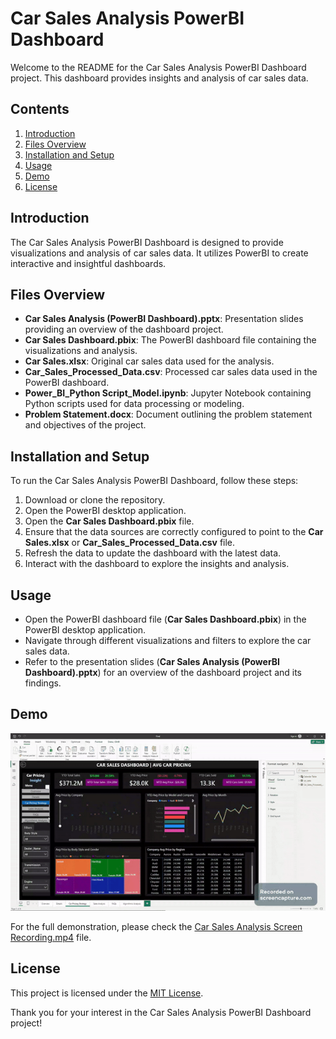 # Car Sales Analysis PowerBI Dashboard

Welcome to the README for the Car Sales Analysis PowerBI Dashboard project. This dashboard provides insights and analysis of car sales data.

## Contents
1. [Introduction](#introduction)
2. [Files Overview](#files-overview)
3. [Installation and Setup](#installation-and-setup)
4. [Usage](#usage)
5. [Demo](#demo)
6. [License](#license)

## Introduction
The Car Sales Analysis PowerBI Dashboard is designed to provide visualizations and analysis of car sales data. It utilizes PowerBI to create interactive and insightful dashboards.

## Files Overview
- **Car Sales Analysis (PowerBI Dashboard).pptx**: Presentation slides providing an overview of the dashboard project.
- **Car Sales Dashboard.pbix**: The PowerBI dashboard file containing the visualizations and analysis.
- **Car Sales.xlsx**: Original car sales data used for the analysis.
- **Car_Sales_Processed_Data.csv**: Processed car sales data used in the PowerBI dashboard.
- **Power_BI_Python Script_Model.ipynb**: Jupyter Notebook containing Python scripts used for data processing or modeling.
- **Problem Statement.docx**: Document outlining the problem statement and objectives of the project.

## Installation and Setup
To run the Car Sales Analysis PowerBI Dashboard, follow these steps:
1. Download or clone the repository.
2. Open the PowerBI desktop application.
3. Open the **Car Sales Dashboard.pbix** file.
4. Ensure that the data sources are correctly configured to point to the **Car Sales.xlsx** or **Car_Sales_Processed_Data.csv** file.
5. Refresh the data to update the dashboard with the latest data.
6. Interact with the dashboard to explore the insights and analysis.

## Usage
- Open the PowerBI dashboard file (**Car Sales Dashboard.pbix**) in the PowerBI desktop application.
- Navigate through different visualizations and filters to explore the car sales data.
- Refer to the presentation slides (**Car Sales Analysis (PowerBI Dashboard).pptx**) for an overview of the dashboard project and its findings.

## Demo

![Car Sales Analysis Demo](CarSalesAnalysisScreenRecording.gif)  

For the full demonstration, please check the [Car Sales Analysis Screen Recording.mp4]([link_to_your_video](https://github.com/mihirpatel20-mp/Data-Mining-and-Business-Intelligence-Research-PowerBI-Dashboard-/blob/main/Car%20Sales%20Analysis%20Screen%20Recording.mp4)) file.

## License
This project is licensed under the [MIT License](LICENSE).

Thank you for your interest in the Car Sales Analysis PowerBI Dashboard project!
